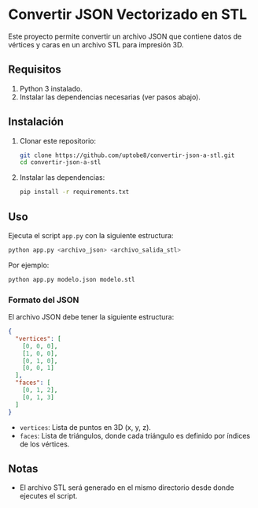 # Convertir JSON Vectorizado en STL

Este proyecto permite convertir un archivo JSON que contiene datos de vértices y caras en un archivo STL para impresión 3D.

## Requisitos
1. Python 3 instalado.
2. Instalar las dependencias necesarias (ver pasos abajo).

## Instalación
1. Clonar este repositorio:
   ```bash
   git clone https://github.com/uptobe8/convertir-json-a-stl.git
   cd convertir-json-a-stl
   ```
2. Instalar las dependencias:
   ```bash
   pip install -r requirements.txt
   ```

## Uso
Ejecuta el script `app.py` con la siguiente estructura:
```bash
python app.py <archivo_json> <archivo_salida_stl>
```
Por ejemplo:
```bash
python app.py modelo.json modelo.stl
```

### Formato del JSON
El archivo JSON debe tener la siguiente estructura:
```json
{
  "vertices": [
    [0, 0, 0],
    [1, 0, 0],
    [0, 1, 0],
    [0, 0, 1]
  ],
  "faces": [
    [0, 1, 2],
    [0, 1, 3]
  ]
}
```

- `vertices`: Lista de puntos en 3D (x, y, z).
- `faces`: Lista de triángulos, donde cada triángulo es definido por índices de los vértices.

## Notas
- El archivo STL será generado en el mismo directorio desde donde ejecutes el script.

